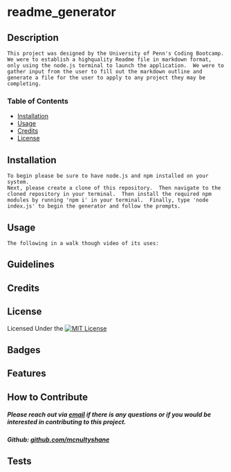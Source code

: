 # readme_generator

## Description
    This project was designed by the University of Penn's Coding Bootcamp. We were to establish a highquality Readme file in markdown format, only using the node.js terminal to launch the application.  We were to gather input from the user to fill out the markdown outline and generate a file for the user to apply to any project they may be completing.  

### Table of Contents

- [Installation](#installation)
- [Usage](#usage)
- [Credits](#credits)
- [License](#license)

## Installation
    
    To begin please be sure to have node.js and npm installed on your system.
    Next, please create a clone of this repository.  Then navigate to the cloned repository in your terminal.  Then install the required npm modules by running 'npm i' in your terminal.  Finally, type 'node index.js' to begin the generator and follow the prompts.  

## Usage
    The following in a walk though video of its uses: 


## Guidelines


## Credits


## License

Licensed Under the [![MIT License](https://img.shields.io/badge/License-MIT-yellow.svg)](https://opensource.org/licenses/MIT)

## Badges


## Features


## How to Contribute

##### Please reach out via [email](mailto:mcnultyshanej@gmail.com) if there is any questions or if you would be interested in contributing to this project.
##### Github: [github.com/mcnultyshane](https://github.com/mcnultyshane)

## Tests

